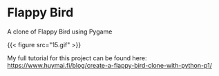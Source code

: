 # Flappy Bird

A clone of Flappy Bird using Pygame

{{< figure src="15.gif" >}}

My full tutorial for this project can be found here: https://www.huymai.fi/blog/create-a-flappy-bird-clone-with-python-p1/
